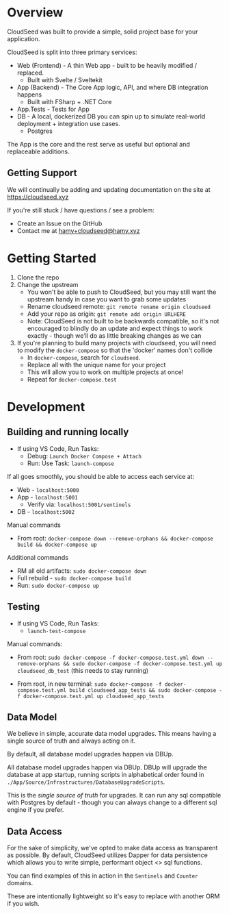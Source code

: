 # Overview

CloudSeed was built to provide a simple, solid project base for your application.

CloudSeed is split into three primary services:

* Web (Frontend) - A thin Web app - built to be heavily modified / replaced.
    * Built with Svelte / Sveltekit
* App (Backend) - The Core App logic, API, and where DB integration happens
    * Built with FSharp + .NET Core
* App.Tests - Tests for App
* DB - A local, dockerized DB you can spin up to simulate real-world deployment + integration use cases.
    * Postgres

The App is the core and the rest serve as useful but optional and replaceable additions.

## Getting Support

We will continually be adding and updating documentation on the site at https://cloudseed.xyz
 
If you're still stuck / have questions / see a problem: 

* Create an Issue on the GitHub
* Contact me at hamy+cloudseed@hamy.xyz

# Getting Started

1. Clone the repo
2. Change the upstream
    * You won't be able to push to CloudSeed, but you may still want the upstream handy in case you want to grab some updates
    * Rename cloudseed remote: `git remote rename origin cloudseed`
    * Add your repo as origin: `git remote add origin URLHERE`
    * Note: CloudSeed is not built to be backwards compatible, so it's not encouraged to blindly do an update and expect things to work exactly - though we'll do as little breaking changes as we can
3. If you're planning to build many projects with cloudseed, you will need to modify the `docker-compose` so that the 'docker' names don't collide
    * In `docker-compose`, search for `cloudseed`.
    * Replace all with the unique name for your project 
    * This will allow you to work on multiple projects at once!
    * Repeat for `docker-compose.test`

# Development

## Building and running locally

* If using VS Code, Run Tasks:
    * Debug: `Launch Docker Compose + Attach`
    * Run: Use Task: `launch-compose`

If all goes smoothly, you should be able to access each service at:

* Web - `localhost:5000`
* App - `localhost:5001`
    * Verify via: `localhost:5001/sentinels`
* DB - `localhost:5002`

Manual commands

* From root: `docker-compose down --remove-orphans && docker-compose build && docker-compose up`

Additional commands

* RM all old artifacts: `sudo docker-compose down`
* Full rebuild - `sudo docker-compose build`
* Run: `sudo docker-compose up`

## Testing

* If using VS Code, Run Tasks:
    * `launch-test-compose`

Manual commands:

* From root: `sudo docker-compose -f docker-compose.test.yml down --remove-orphans && sudo docker-compose -f docker-compose.test.yml up cloudseed_db_test` (this needs to stay running)

* From root, in new terminal: `sudo docker-compose -f docker-compose.test.yml build cloudseed_app_tests && sudo docker-compose -f docker-compose.test.yml up cloudseed_app_tests`

## Data Model

We believe in simple, accurate data model upgrades. This means having a single source of truth and always acting on it.

By default, all database model upgrades happen via DBUp. 

All database model upgrades happen via DBUp. DBUp will upgrade the database at app startup, running scripts in alphabetical order found in `./App/Source/Infrastructures/DatabaseUpgradeScripts`. 

This is the _single source of truth_ for upgrades. It can run any sql compatible with Postgres by default - though you can always change to a different sql engine if you prefer.

## Data Access

For the sake of simplicity, we've opted to make data access as transparent as possible. By default, CloudSeed utilizes Dapper for data persistence which allows you to write simple, performant object <> sql functions.

You can find examples of this in action in the `Sentinels` and `Counter` domains.

These are intentionally lightweight so it's easy to replace with another ORM if you wish.
